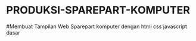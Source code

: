 ﻿# PRODUKSI-SPAREPART-KOMPUTER
#Membuat Tampilan Web Sparepart komputer dengan html css javascript dasar
